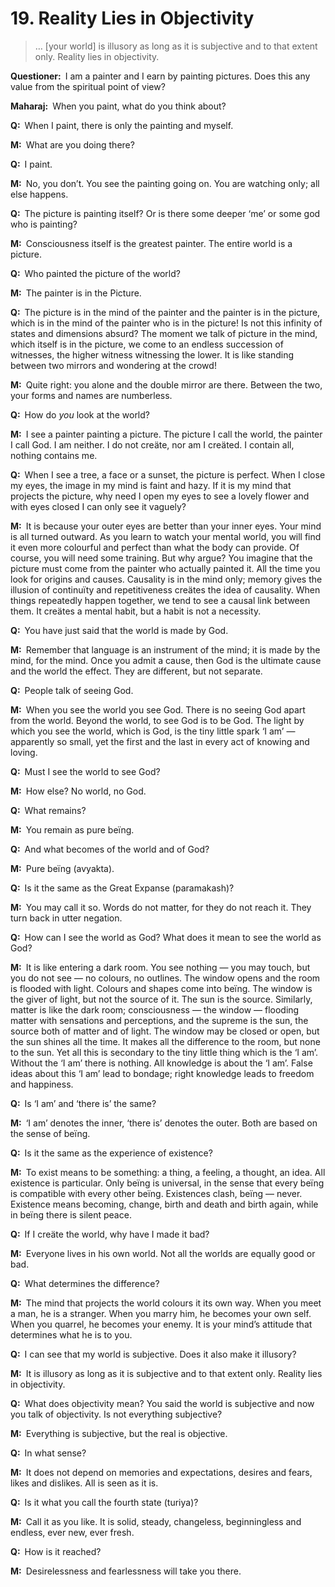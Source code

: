 # 19. Reality Lies in Objectivity

>… [your world] is illusory as long as it is subjective and to that extent only. Reality lies in objectivity.

**Questioner:**&ensp;I am a painter and I earn by painting pictures. Does this any value from the spiritual point of view?

**Maharaj:**&ensp;When you paint, what do you think about?

**Q:**&ensp;When I paint, there is only the painting and myself.

**M:**&ensp;What are you doing there?

**Q:**&ensp;I paint.

**M:**&ensp;No, you don’t. You see the painting going on. You are watching only; all else happens.

**Q:**&ensp;The picture is painting itself? Or is there some deeper ‘me’ or some god who is painting?

**M:**&ensp;Consciousness itself is the greatest painter. The entire world is a picture.

**Q:**&ensp;Who painted the picture of the world?

**M:**&ensp;The painter is in the Picture.

**Q:**&ensp;The picture is in the mind of the painter and the painter is in the picture, which is in the mind of the painter who is in the picture! Is not this infinity of states and dimensions absurd? The moment we talk of picture in the mind, which itself is in the picture, we come to an endless succession of witnesses, the higher witness witnessing the lower. It is like standing between two mirrors and wondering at the crowd!

**M:**&ensp;Quite right: you alone and the double mirror are there. Between the two, your forms and names are numberless.

**Q:**&ensp;How do *you* look at the world?

**M:**&ensp;I see a painter painting a picture. The picture I call the world, the painter I call God. I am neither. I do not creäte, nor am I creäted. I contain all, nothing contains me.

**Q:**&ensp;When I see a tree, a face or a sunset, the picture is perfect. When I close my eyes, the image in my mind is faint and hazy. If it is my mind that projects the picture, why need I open my eyes to see a lovely flower and with eyes closed I can only see it vaguely?

**M:**&ensp;It is because your outer eyes are better than your inner eyes. Your mind is all turned outward. As you learn to watch your mental world, you will find it even more colourful and perfect than what the body can provide. Of course, you will need some training. But why argue? You imagine that the picture must come from the painter who actually painted it. All the time you look for origins and causes. Causality is in the mind only; memory gives the illusion of continuïty and repetitiveness creätes the idea of causality. When things repeatedly happen together, we tend to see a causal link between them. It creätes a mental habit, but a habit is not a necessity.

**Q:**&ensp;You have just said that the world is made by God.

**M:**&ensp;Remember that language is an instrument of the mind; it is made by the mind, for the mind. Once you admit a cause, then God is the ultimate cause and the world the effect. They are different, but not separate.

**Q:**&ensp;People talk of seeing God.

**M:**&ensp;When you see the world you see God. There is no seeing God apart from the world. Beyond the world, to see God is to be God. The light by which you see the world, which is God, is the tiny little spark ‘I am’ — apparently so small, yet the first and the last in every act of knowing and loving.

**Q:**&ensp;Must I see the world to see God?

**M:**&ensp;How else? No world, no God.

**Q:**&ensp;What remains?

**M:**&ensp;You remain as pure beïng.

**Q:**&ensp;And what becomes of the world and of God?

**M:**&ensp;Pure beïng (<span data-tippy-content="Unmanifest. Opposite is <em>vyakta</em>">avyakta</span>).

**Q:**&ensp;Is it the same as the Great Expanse (<span data-tippy-content="The great expanse, the timeless and spaceless reality; the Absolute beïng.">paramakash</span>)?

**M:**&ensp;You may call it so. Words do not matter, for they do not reach it. They turn back in utter negation.

**Q:**&ensp;How can I see the world as God? What does it mean to see the world as God?

**M:**&ensp;It is like entering a dark room. You see nothing — you may touch, but you do not see — no colours, no outlines. The window opens and the room is flooded with light. Colours and shapes come into beïng. The window is the giver of light, but not the source of it. The sun is the source. Similarly, matter is like the dark room; consciousness — the window — flooding matter with sensations and perceptions, and the supreme is the sun, the source both of matter and of light. The window may be closed or open, but the sun shines all the time. It makes all the difference to the room, but none to the sun. Yet all this is secondary to the tiny little thing which is the ‘I am’. Without the ‘I am’ there is nothing. All knowledge is about the ‘I am’. False ideas about this ‘I am’ lead to bondage; right knowledge leads to freedom and happiness.

**Q:**&ensp;Is ‘I am’ and ‘there is’ the same?

**M:**&ensp;‘I am’ denotes the inner, ‘there is’ denotes the outer. Both are based on the sense of beïng.

**Q:**&ensp;Is it the same as the experience of existence?

**M:**&ensp;To exist means to be something: a thing, a feeling, a thought, an idea. All existence is particular. Only beïng is universal, in the sense that every beïng is compatible with every other beïng. Existences clash, beïng — never. Existence means becoming, change, birth and death and birth again, while in beïng there is silent peace.

**Q:**&ensp;If I creäte the world, why have I made it bad?

**M:**&ensp;Everyone lives in his own world. Not all the worlds are equally good or bad.

**Q:**&ensp;What determines the difference?

**M:**&ensp;The mind that projects the world colours it its own way. When you meet a man, he is a stranger. When you marry him, he becomes your own self. When you quarrel, he becomes your enemy. It is your mind’s attitude that determines what he is to you.

**Q:**&ensp;I can see that my world is subjective. Does it also make it illusory?

**M:**&ensp;It is illusory as long as it is subjective and to that extent only. Reality lies in objectivity.

**Q:**&ensp;What does objectivity mean? You said the world is subjective and now you talk of objectivity. Is not everything subjective?

**M:**&ensp;Everything is subjective, but the real is objective.

**Q:**&ensp;In what sense?

**M:**&ensp;It does not depend on memories and expectations, desires and fears, likes and dislikes. All is seen as it is.

**Q:**&ensp;Is it what you call the fourth state (<span data-tippy-content="The superconscious state of <em>samadhi</em>, (<em>turiya</em>, fourth), the fourth state of soul in which it becomes one with <em>Brahman</em>, the highest awareness.">turiya</span>)?

**M:**&ensp;Call it as you like. It is solid, steady, changeless, beginningless and endless, ever new, ever fresh.

**Q:**&ensp;How is it reached?

**M:**&ensp;Desirelessness and fearlessness will take you there.

<script>
export default {
  props: ["slot-key"],
  mounted () {
    tippy("[data-tippy-content]", {allowHTML: true});
  }
}
</script>